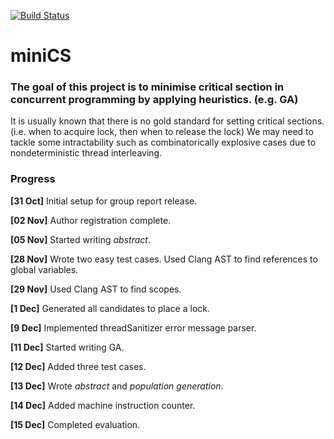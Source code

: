 [![Build Status](https://travis-ci.com/hyunsukimsokcho/miniCS.svg?token=T9n2aMC1KMsGvMxHppQX&branch=master)](https://travis-ci.com/hyunsukimsokcho/miniCS)

# miniCS

### The goal of this project is to minimise critical section in concurrent programming by applying heuristics. (e.g. GA) 
It is usually known that there is no gold standard for setting critical sections. (i.e. when to acquire lock, then when to release the lock) 
We may need to tackle some intractability such as combinatorically explosive cases due to nondeterministic thread interleaving.

### Progress
**[31 Oct]** Initial setup for group report release.

**[02 Nov]** Author registration complete.

**[05 Nov]** Started writing *abstract*.

**[28 Nov]** Wrote two easy test cases. Used Clang AST to find references to global variables.

**[29 Nov]** Used Clang AST to find scopes.

**[1 Dec]** Generated all candidates to place a lock.

**[9 Dec]** Implemented threadSanitizer error message parser.

**[11 Dec]** Started writing GA.

**[12 Dec]** Added three test cases.

**[13 Dec]** Wrote *abstract* and *population generation*.

**[14 Dec]** Added machine instruction counter.

**[15 Dec]** Completed evaluation.
